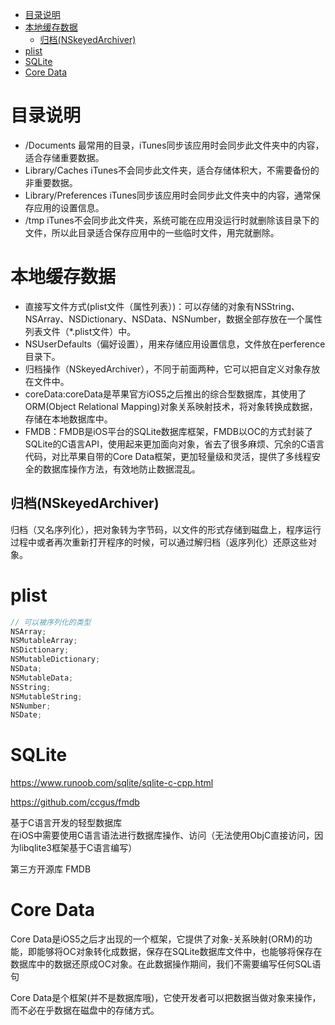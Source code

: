 <!-- TOC -->

- [目录说明](#目录说明)
- [本地缓存数据](#本地缓存数据)
  - [归档(NSkeyedArchiver)](#归档nskeyedarchiver)
- [plist](#plist)
- [SQLite](#sqlite)
- [Core Data](#core-data)

<!-- /TOC -->

# 目录说明

* /Documents 最常用的目录，iTunes同步该应用时会同步此文件夹中的内容，适合存储重要数据。
* Library/Caches  iTunes不会同步此文件夹，适合存储体积大，不需要备份的非重要数据。
* Library/Preferences iTunes同步该应用时会同步此文件夹中的内容，通常保存应用的设置信息。
* /tmp iTunes不会同步此文件夹，系统可能在应用没运行时就删除该目录下的文件，所以此目录适合保存应用中的一些临时文件，用完就删除。

# 本地缓存数据

* 直接写文件方式(plist文件（属性列表）)：可以存储的对象有NSString、NSArray、NSDictionary、NSData、NSNumber，数据全部存放在一个属性列表文件（*.plist文件）中。
* NSUserDefaults（偏好设置），用来存储应用设置信息，文件放在perference目录下。
* 归档操作（NSkeyedArchiver），不同于前面两种，它可以把自定义对象存放在文件中。
* coreData:coreData是苹果官方iOS5之后推出的综合型数据库，其使用了ORM(Object Relational Mapping)对象关系映射技术，将对象转换成数据，存储在本地数据库中。
* FMDB：FMDB是iOS平台的SQLite数据库框架，FMDB以OC的方式封装了SQLite的C语言API，使用起来更加面向对象，省去了很多麻烦、冗余的C语言代码，对比苹果自带的Core Data框架，更加轻量级和灵活，提供了多线程安全的数据库操作方法，有效地防止数据混乱。



## 归档(NSkeyedArchiver)

归档（又名序列化），把对象转为字节码，以文件的形式存储到磁盘上，程序运行过程中或者再次重新打开程序的时候，可以通过解归档（返序列化）还原这些对象。

# plist

```c++
// 可以被序列化的类型
NSArray;
NSMutableArray;
NSDictionary;
NSMutableDictionary;
NSData;
NSMutableData;
NSString;
NSMutableString;
NSNumber;
NSDate;
```

# SQLite

https://www.runoob.com/sqlite/sqlite-c-cpp.html

https://github.com/ccgus/fmdb

基于C语言开发的轻型数据库  
在iOS中需要使用C语言语法进行数据库操作、访问（无法使用ObjC直接访问，因为libqlite3框架基于C语言编写）

第三方开源库 FMDB

# Core Data

Core Data是iOS5之后才出现的一个框架，它提供了对象-关系映射(ORM)的功能，即能够将OC对象转化成数据，保存在SQLite数据库文件中，也能够将保存在数据库中的数据还原成OC对象。在此数据操作期间，我们不需要编写任何SQL语句

Core Data是个框架(并不是数据库哦)，它使开发者可以把数据当做对象来操作，而不必在乎数据在磁盘中的存储方式。